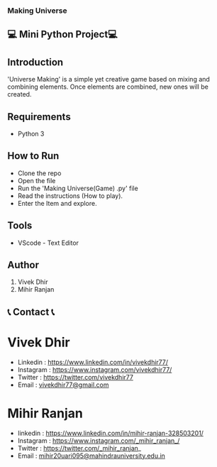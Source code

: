 ### Making Universe

## 💻 Mini Python Project💻

## Introduction
'Universe Making' is a simple yet creative game based on mixing and combining elements. 
Once elements are combined, new ones will be created.


## Requirements 
- Python 3

##  How to Run 
- Clone the repo
- Open the file
- Run the 'Making Universe(Game) .py' file
- Read the instructions (How to play).
- Enter the Item and explore.

## Tools 
- VScode - Text Editor

## Author
1. Vivek Dhir
2. Mihir Ranjan





## 📞 Contact 📞

# Vivek Dhir

- Linkedin : https://www.linkedin.com/in/vivekdhir77/
- Instagram : https://www.instagram.com/vivekdhir77/
- Twitter : https://twitter.com/vivekdhir77
- Email :   vivekdhir77@gmail.com

# Mihir Ranjan
- linkedin : https://www.linkedin.com/in/mihir-ranjan-328503201/
- Instagram : https://www.instagram.com/_mihir_ranjan_/
- Twitter : https://twitter.com/_mihir_ranjan_
- Email : mihir20uari095@mahindrauniversity.edu.in


